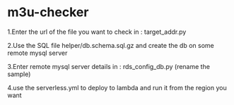 # m3u-checker

1.Enter the url of the file you want to check in : target_addr.py

2.Use the SQL file helper/db.schema.sql.gz and create the db on some remote mysql server

3.Enter remote mysql server details in : rds_config_db.py (rename the sample)

4.use the serverless.yml to deploy to lambda and run it from the region you want
